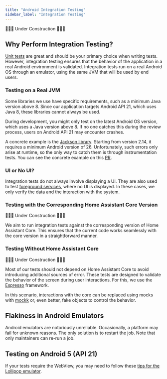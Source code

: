 ```yaml
---
title: "Android Integration Testing"
sidebar_label: "Integration Testing"
---
```


🚧🚧🚧 Under Construction 🚧🚧🚧

## Why Perform Integration Testing?

[Unit tests](unit_testing) are great and should be your primary choice when writing tests. However, integration testing ensures that the behavior of the application in a real Android environment is validated. Integration tests run on a real Android OS through an emulator, using the same JVM that will be used by end users.

### Testing on a Real JVM

Some libraries we use have specific requirements, such as a minimum Java version above 8. Since our application targets Android API 21, which uses Java 8, these libraries cannot always be used. 

During development, you might only test on the latest Android OS version, which uses a Java version above 8. If no one catches this during the review process, users on Android API 21 may encounter crashes.

A concrete example is the [Jackson library](https://github.com/FasterXML/jackson). Starting from version 2.14, it requires a minimum Android version of 26. Unfortunately, such errors only arise at runtime, so the only way to catch them is through instrumentation tests. You can see the concrete example on this [PR](https://github.com/home-assistant/android/pull/5108).

### UI or No UI?

Integration tests do not always involve displaying a UI. They are also used to test [foreground services](https://developer.android.com/develop/background-work/services/fgs), where no UI is displayed. In these cases, we only verify the data and the interaction with the system.

### Testing with the Corresponding Home Assistant Core Version

🚧🚧🚧 Under Construction 🚧🚧🚧

We aim to run integration tests against the corresponding version of Home Assistant Core. This ensures that the current code works seamlessly with the core version in a straightforward manner.

### Testing Without Home Assistant Core

🚧🚧🚧 Under Construction 🚧🚧🚧

Most of our tests should not depend on Home Assistant Core to avoid introducing additional sources of error. These tests are designed to validate the behavior of the screen during user interactions. For this, we use the [Espresso](https://developer.android.com/training/testing/espresso) framework.

In this scenario, interactions with the core can be replaced using mocks with [mockk](https://mockk.io/) or, even better, fake objects to control the behavior.

## Flakiness in Android Emulators

Android emulators are notoriously unreliable. Occasionally, a platform may fail for unknown reasons. The only solution is to restart the job. Note that only maintainers can re-run a job.

## Testing on Android 5 (API 21)

If your tests require the WebView, you may need to follow these [tips for the Lollipop emulator](../tips/lollipop_emulator.md).
